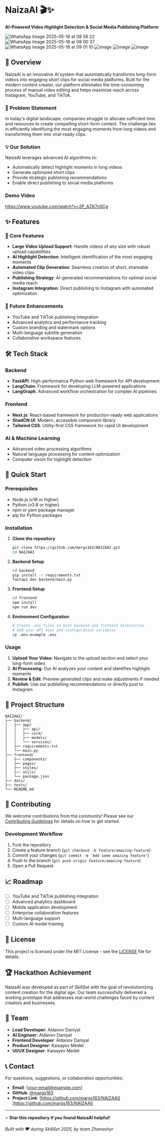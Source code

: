 # NaizaAI 🎬✨

**AI-Powered Video Highlight Detection & Social Media Publishing Platform**

![WhatsApp Image 2025-05-18 at 08 56 22](https://github.com/user-attachments/assets/9676d0dd-4189-427c-8f77-0abda037ef1a)
![WhatsApp Image 2025-05-18 at 09 00 37](https://github.com/user-attachments/assets/bb1fb5a4-180e-40bb-b8cf-85759af5755f)
![WhatsApp Image 2025-05-18 at 09 01 10](https://github.com/user-attachments/assets/96be3ca4-04e8-4630-a89c-0f1d431d8ca4)
![image](https://github.com/user-attachments/assets/41a3101f-e03c-440f-9697-a639a23f5cc9)
![image](https://github.com/user-attachments/assets/34441e78-a411-4e8f-a9d5-8a46359a69d8)
![image](https://github.com/user-attachments/assets/f7e6ba24-ae0f-4b06-9b77-6bdefb68655a)

## 🚀 Overview

NaizaAI is an innovative AI system that automatically transforms long-form videos into engaging short clips for social media platforms. Built for the modern content creator, our platform eliminates the time-consuming process of manual video editing and helps maximize reach across Instagram, YouTube, and TikTok.

### 🎯 Problem Statement

In today's digital landscape, companies struggle to allocate sufficient time and resources to create compelling short-form content. The challenge lies in efficiently identifying the most engaging moments from long videos and transforming them into viral-ready clips.

### 💡 Our Solution

NaizaAI leverages advanced AI algorithms to:
- Automatically detect highlight moments in long videos
- Generate optimized short clips
- Provide strategic publishing recommendations
- Enable direct publishing to social media platforms

### Demo Video
https://www.youtube.com/watch?v=2P_AZK7nXCg

## ✨ Features

### 🎥 Core Features
- **Large Video Upload Support**: Handle videos of any size with robust upload capabilities
- **AI Highlight Detection**: Intelligent identification of the most engaging moments
- **Automated Clip Generation**: Seamless creation of short, shareable video clips
- **Publishing Strategy**: AI-generated recommendations for optimal social media reach
- **Instagram Integration**: Direct publishing to Instagram with automated optimization

### 🔮 Future Enhancements
- YouTube and TikTok publishing integration
- Advanced analytics and performance tracking
- Custom branding and watermark options
- Multi-language subtitle generation
- Collaborative workspace features

## 🛠️ Tech Stack

### Backend
- **FastAPI**: High-performance Python web framework for API development
- **LangChain**: Framework for developing LLM-powered applications
- **LangGraph**: Advanced workflow orchestration for complex AI pipelines

### Frontend
- **Next.js**: React-based framework for production-ready web applications
- **ShadCN UI**: Modern, accessible component library
- **Tailwind CSS**: Utility-first CSS framework for rapid UI development

### AI & Machine Learning
- Advanced video processing algorithms
- Natural language processing for content optimization
- Computer vision for highlight detection

## 🏁 Quick Start

### Prerequisites
- Node.js (v18 or higher)
- Python (v3.8 or higher)
- npm or yarn package manager
- pip for Python packages

### Installation

1. **Clone the repository**
   ```bash
   git clone https://github.com/margs163/NAIZAAI.git
   cd NAIZAAI
   ```

2. **Backend Setup**
   ```bash
   cd backend
   pip install -r requirements.txt
   fastapi dev backend/main.py
   ```

3. **Frontend Setup**
   ```bash
   cd frontend
   npm install
   npm run dev
   ```

4. **Environment Configuration**
   ```bash
   # Create .env files in both backend and frontend directories
   # Add your API keys and configuration variables
   cp .env.example .env
   ```

### Usage

1. **Upload Your Video**: Navigate to the upload section and select your long-form video
2. **AI Processing**: Our AI analyzes your content and identifies highlight moments
3. **Review & Edit**: Preview generated clips and make adjustments if needed
4. **Publish**: Use our publishing recommendations or directly post to Instagram

## 📁 Project Structure

```
NAIZAAI/
├── backend/
│   ├── app/
│   │   ├── api/
│   │   ├── core/
│   │   ├── models/
│   │   └── services/
│   ├── requirements.txt
│   └── main.py
├── frontend/
│   ├── components/
│   ├── pages/
│   ├── styles/
│   ├── utils/
│   └── package.json
├── docs/
├── tests/
└── README.md
```

## 🤝 Contributing

We welcome contributions from the community! Please see our [Contributing Guidelines](CONTRIBUTING.md) for details on how to get started.

### Development Workflow
1. Fork the repository
2. Create a feature branch (`git checkout -b feature/amazing-feature`)
3. Commit your changes (`git commit -m 'Add some amazing feature'`)
4. Push to the branch (`git push origin feature/amazing-feature`)
5. Open a Pull Request

## 📈 Roadmap

- [ ] YouTube and TikTok publishing integration
- [ ] Advanced analytics dashboard
- [ ] Mobile application development
- [ ] Enterprise collaboration features
- [ ] Multi-language support
- [ ] Custom AI model training

## 📄 License

This project is licensed under the MIT License - see the [LICENSE](LICENSE) file for details.

## 🏆 Hackathon Achievement

NaizaAI was developed as part of SkillSet with the goal of revolutionizing content creation for the digital age. Our team successfully delivered a working prototype that addresses real-world challenges faced by content creators and businesses.

## 👥 Team

- **Lead Developer**: Aldanov Daniyal
- **AI Engineer**: Aldanov Daniyal
- **Frontend Developer**: Aldanov Daniyal
- **Product Designer**: Kaisayev Medet
- **UI/UX Designer**: Kaisayev Medet

## 📞 Contact

For questions, suggestions, or collaboration opportunities:

- **Email**: [your-email@example.com]
- **GitHub**: [@margs163](https://github.com/margs163)
- **Project Link**: [https://github.com/margs163/NAIZAAI](https://github.com/margs163/NAIZAAI)

---

⭐ **Star this repository if you found NaizaAI helpful!**

*Built with ❤️ during SkillSet 2025, by team Zhanashyr*
